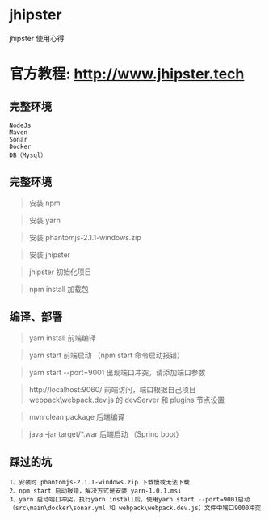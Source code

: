 # jhipster
jhipster 使用心得

# 官方教程: http://www.jhipster.tech

## 完整环境
~~~
NodeJs
Maven
Sonar
Docker
DB（Mysql）
~~~

## 完整环境

> 安装 npm

> 安装 yarn

> 安装 phantomjs-2.1.1-windows.zip

> 安装 jhipster

> jhipster 初始化项目

> npm install 加载包

## 编译、部署

> yarn install 前端编译

> yarn start 前端启动 （npm start 命令启动报错）

> yarn start --port=9001 出现端口冲突，请添加端口参数

> http://localhost:9060/ 前端访问，端口根据自己项目 webpack\webpack.dev.js 的 devServer 和 plugins 节点设置  

> mvn clean package 后端编译

> java -jar target/*.war 后端启动 （Spring boot）

## 踩过的坑
~~~
1、安装时 phantomjs-2.1.1-windows.zip 下载慢或无法下载
2、npm start 启动报错，解决方式是安装 yarn-1.0.1.msi
3、yarn 启动端口冲突，执行yarn install后，使用yarn start --port=9001启动 （src\main\docker\sonar.yml 和 webpack\webpack.dev.js）文件中端口9000冲突
~~~
